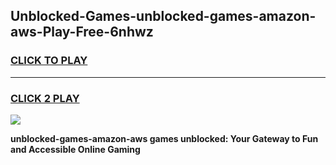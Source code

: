 
## Unblocked-Games-unblocked-games-amazon-aws-Play-Free-6nhwz
<h3>
<a href="https://premium76.site?title=unblocked-games-amazon-aws&ref=10A">CLICK TO PLAY</a></h3>
<hr>

<h3>
<a href="https://premium76.site?title=unblocked-games-amazon-aws&ref=10A">CLICK 2 PLAY</a>
  
</h3>

<a href="https://premium76.site?title=unblocked-games-amazon-aws&ref=10A"><img src="https://clearcache.store/games.png"></a>


**unblocked-games-amazon-aws games unblocked: Your Gateway to Fun and Accessible Online Gaming**
